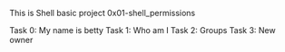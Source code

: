 This is Shell basic project 0x01-shell_permissions

Task 0: My name is betty
Task 1: Who am I
Task 2: Groups
Task 3: New owner
